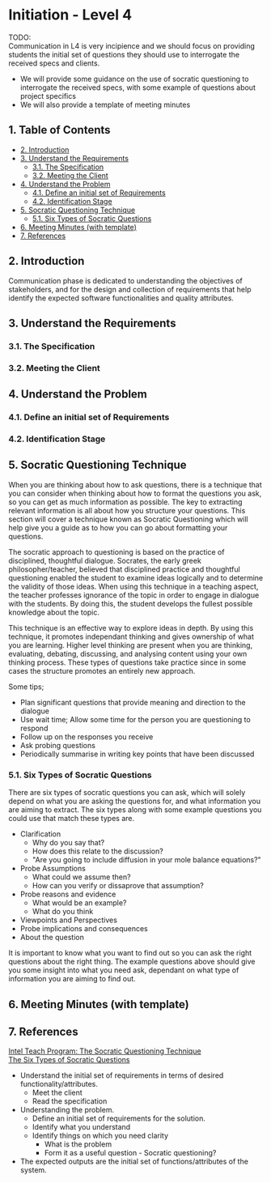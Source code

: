 # Initiation - Level 4

TODO:  
Communication in L4 is very incipience and we should focus on providing students the initial set of questions they should use to interrogate the received specs and clients.
* We will provide some guidance on the use of socratic questioning to interrogate the received specs, with some example of questions about project specifics
* We will also provide a template of meeting minutes

## 1. Table of Contents
- [2. Introduction](#2-introduction)
- [3. Understand the Requirements](#3-understand-the-requirements)
  - [3.1. The Specification](#31-the-specification)
  - [3.2. Meeting the Client](#32-meeting-the-client)
- [4. Understand the Problem](#4-understand-the-problem)
  - [4.1. Define an initial set of Requirements](#41-define-an-initial-set-of-requirements)
  - [4.2. Identification Stage](#42-identification-stage)
- [5. Socratic Questioning Technique](#5-socratic-questioning-technique)
  - [5.1. Six Types of Socratic Questions](#51-six-types-of-socratic-questions)
- [6. Meeting Minutes (with template)](#6-meeting-minutes-with-template)
- [7. References]()

## 2. Introduction
Communication phase is dedicated to understanding the objectives of stakeholders, and for the design and collection of requirements that help identify the expected software functionalities and quality attributes.

## 3. Understand the Requirements

### 3.1. The Specification

### 3.2. Meeting the Client

## 4. Understand the Problem

### 4.1. Define an initial set of Requirements

### 4.2. Identification Stage

## 5. Socratic Questioning Technique
When you are thinking about how to ask questions, there is a technique that you can consider when thinking about how to format the questions  you ask, so you can get as much information as possible. The key to extracting relevant information is all about how you structure your questions. This section will cover a technique known as Socratic Questioning which will help give you a guide as to how you can go about formatting your questions.  

The socratic approach to questioning is based on the practice of disciplined, thoughtful dialogue. Socrates, the early greek philosopher/teacher, believed that disciplined practice and thoughtful questioning enabled the student to examine ideas logically and to determine the validity of those ideas. When using this technique in a teaching aspect, the teacher professes ignorance of the topic in order to engage in dialogue with the students. By doing this, the student develops the fullest possible knowledge about the topic.  

This technique is an effective way to explore ideas in depth. By using this technique, it promotes independant thinking and gives ownership of what you are learning. Higher level thinking are present when you are thinking, evaluating, debating, discussing, and analysing content using your own thinking process. These types of questions take practice since in some cases the structure promotes an entirely new approach.  

Some tips;
* Plan significant questions that provide meaning and direction to the dialogue
* Use wait time; Allow some time for the person you are questioning to respond
* Follow up on the responses you receive
* Ask probing questions
* Periodically summarise in writing key points that have been discussed  

### 5.1. Six Types of Socratic Questions
There are six types of socratic questions you can ask, which will solely depend on what you are asking the questions for, and what information you are aiming to extract. The six types along with some example questions you could use that match these types are.

* Clarification
  * Why do you say that?
  * How does this relate to the discussion?
  * "Are you going to include diffusion in your mole balance equations?"
* Probe Assumptions
  * What could we assume then?
  * How can you verify or dissaprove that assumption?
* Probe reasons and evidence
  * What would be an example?
  * What do you think
* Viewpoints and Perspectives
* Probe implications and consequences
* About the question  

It is important to know what you want to find out so you can ask the right questions about the right thing. The example questions above should give you some insight into what you need ask, dependant on what type of information you are aiming to find out.

## 6. Meeting Minutes (with template)

## 7. References
[Intel Teach Program: The Socratic Questioning Technique](https://www.intel.com/content/dam/www/program/education/us/en/documents/project-design/strategies/dep-question-socratic.pdf)  
[The Six Types of Socratic Questions](http://problemsolving.engin.umich.edu/strategy/cthinking.htm)



- Understand the initial set of requirements in terms of desired functionality/attributes.
  - Meet the client
  - Read the specification
- Understanding the problem.
  - Define an initial set of requirements for the solution.
  - Identify what you understand
  - Identify things on which you need clarity  
    - What is the problem
    - Form it as a useful question - Socratic questioning?  
- The expected outputs are the initial set of functions/attributes of the system.
